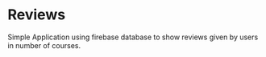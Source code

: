 # Reviews
Simple Application using firebase database to show reviews given by users in number of courses.
